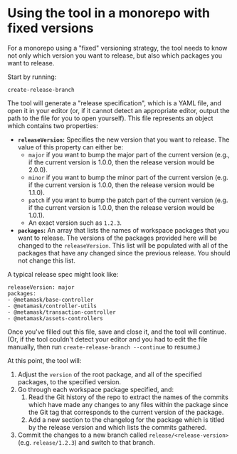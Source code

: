 # Using the tool in a monorepo with fixed versions

For a monorepo using a "fixed" versioning strategy, the tool needs to know not only which version you want to release, but also which packages you want to release.

Start by running:

```
create-release-branch
```

The tool will generate a "release specification", which is a YAML file, and open it in your editor (or, if it cannot detect an appropriate editor, output the path to the file for you to open yourself). This file represents an object which contains two properties:

- **`releaseVersion`:** Specifies the new version that you want to release. The value of this property can either be:
  - `major` if you want to bump the major part of the current version (e.g., if the current version is 1.0.0, then the release version would be 2.0.0).
  - `minor` if you want to bump the minor part of the current version (e.g. if the current version is 1.0.0, then the release version would be 1.1.0).
  - `patch` if you want to bump the patch part of the current version (e.g. if the current version is 1.0.0, then the release version would be 1.0.1).
  - An exact version such as `1.2.3`.
- **`packages`:** An array that lists the names of workspace packages that you want to release. The versions of the packages provided here will be changed to the `releaseVersion`. This list will be populated with all of the packages that have any changed since the previous release. You should not change this list.

A typical release spec might look like:

```
releaseVersion: major
packages:
- @metamask/base-controller
- @metamask/controller-utils
- @metamask/transaction-controller
- @metamask/assets-controllers
```

Once you've filled out this file, save and close it, and the tool will continue. (Or, if the tool couldn't detect your editor and you had to edit the file manually, then run `create-release-branch --continue` to resume.)

At this point, the tool will:

1. Adjust the `version` of the root package, and all of the specified packages, to the specified version.
2. Go through each workspace package specified, and:
   1. Read the Git history of the repo to extract the names of the commits which have made any changes to any files within the package since the Git tag that corresponds to the current version of the package.
   2. Add a new section to the changelog for the package which is titled by the release version and which lists the commits gathered.
3. Commit the changes to a new branch called `release/<release-version>` (e.g. `release/1.2.3`) and switch to that branch.
